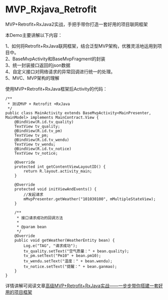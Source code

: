 # MVP_Rxjava_Retrofit
MVP+Retrofit+RxJava2实战，手把手带你打造一套好用的项目联网框架

本Demo主要讲解以下内容：

1、如何将Retrofit+RxJava联网框架，结合泛型MVP架构，优雅灵活地运用到项目中。<br>
2、BaseMvpActivity和BaseMvpFragment的封装<br>
3、统一封装接口返回的json数据 <br>
4、自定义接口对网络请求的异常回调进行统一的处理。<br>
5、MVC、MVP架构的理解<br>


使用MVP+Retrofit+RxJava框架后Activity的代码：

```
/**
 * 测试MVP + Retrofit +RxJava
 */
public class MainActivity extends BaseMvpActivity<MainPresenter, MainModel> implements MainContract.View {
    @BindView(R.id.tv_quality)
    TextView tv_quality;
    @BindView(R.id.tv_pm)
    TextView tv_pm;
    @BindView(R.id.tv_wendu)
    TextView tv_wendu;
    @BindView(R.id.tv_notice)
    TextView tv_notice;

    @Override
    protected int getContentViewLayoutID() {
        return R.layout.activity_main;
    }

    @Override
    protected void initViewAndEvents() {
        //发起请求
        mMvpPresenter.getWeather("101030100", mMultipleStateView);
    }

    /**
     * 接口请求成功的回调方法
     *
     * @param bean
     */
    @Override
    public void getWeather(WeatherEntity bean) {
        Log.e("TAG", "请求成功");
        tv_quality.setText("空气质量：" + bean.quality);
        tv_pm.setText("Pm10" + bean.pm10);
        tv_wendu.setText("温度：" + bean.wendu);
        tv_notice.setText("提醒：" + bean.ganmao);
    }
}

```

详情讲解可阅读文章[高级MVP+Retrofit+RxJava实战——一步步带你搭建一套好用的项目框架](https://www.jianshu.com/p/02030cdca283)
